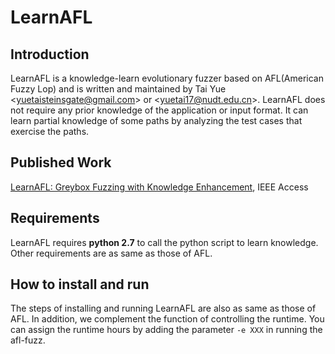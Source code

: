 # LearnAFL

## Introduction

LearnAFL is a knowledge-learn evolutionary fuzzer based on AFL(American Fuzzy Lop) and is written and maintained by Tai Yue \<yuetaisteinsgate@gmail.com\> or \<yuetai17@nudt.edu.cn\>. LearnAFL does not require any prior knowledge of the application or input format. It can learn partial knowledge of some paths by analyzing the test cases that exercise the paths. 

## Published Work

[LearnAFL: Greybox Fuzzing with Knowledge Enhancement](https://ieeexplore.ieee.org/document/8811487), IEEE Access

## Requirements

LearnAFL requires **python 2.7** to call the python script to learn knowledge. Other requirements are as same as those of AFL.

## How to install and run

The steps of installing and running LearnAFL are also as same as those of AFL. In addition, we complement the function of controlling the runtime. You can assign the runtime hours by adding the parameter `-e XXX` in running the afl-fuzz.
